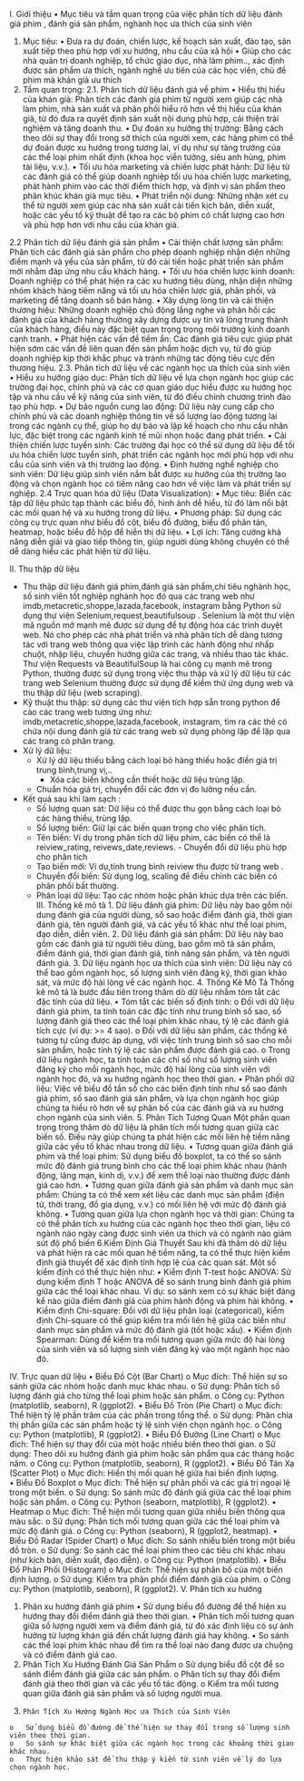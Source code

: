 I.	Giới thiệu 
    •	Mục tiêu và tầm quan trọng của việc phân tích dữ liệu đánh giá phim , đánh giá sản phẩm, nghành học ưa thích của sinh viên
  1.	Mục tiêu: 
    •	Đưa ra dự đoán, chiến lược, kế hoạch sản xuất, đào tạo, sản xuất tiếp theo phù hợp với xu hướng, nhu cầu của xã hội 
    •	Giúp cho các nhà quản trị doanh nghiệp, tổ chức giáo dục, nhà làm phim.., xác định được sản phẩm ưa thích, ngành nghề ưu tiên của các học viên, chủ đề phim mà khán giả ưu thích
  2.	Tầm quan trọng:
   2.1. Phân tích dữ liệu đánh giá về phim
      •	Hiểu thị hiếu của khán giả: Phân tích các đánh giá phim từ người xem giúp các nhà làm phim, nhà sản xuất và phân phối hiểu rõ hơn về thị hiếu của khán giả, từ đó đưa ra quyết định sản xuất nội dung phù hợp, cải thiện trải nghiệm và tăng doanh thu.
      •	Dự đoán xu hướng thị trường: Bằng cách theo dõi sự thay đổi trong sở thích của người xem, các hãng phim có thể dự đoán được xu hướng trong tương lai, ví dụ như sự tăng trưởng của các thể loại phim nhất định (khoa học viễn tưởng, siêu anh hùng, phim tài liệu, v.v.).
      •	Tối ưu hóa marketing và chiến lược phát hành: Dữ liệu từ các đánh giá có thể giúp doanh nghiệp tối ưu hóa chiến lược marketing, phát hành phim vào các thời điểm thích hợp, và định vị sản phẩm theo phân khúc khán giả mục tiêu.
      •	Phát triển nội dung: Những nhận xét cụ thể từ người xem giúp các nhà sản xuất cải tiến kịch bản, diễn xuất, hoặc các yếu tố kỹ thuật để tạo ra các bộ phim có chất lượng cao hơn và phù hợp hơn với nhu cầu của khán giả.

   2.2 Phân tích dữ liệu đánh giá sản phẩm
      •	Cải thiện chất lượng sản phẩm: Phân tích các đánh giá sản phẩm cho phép doanh nghiệp nhận diện những điểm mạnh và yếu của sản phẩm, từ đó cải tiến hoặc phát triển sản phẩm mới nhằm đáp ứng nhu cầu khách hàng.
      •	Tối ưu hóa chiến lược kinh doanh: Doanh nghiệp có thể phát hiện ra các xu hướng tiêu dùng, nhận diện những nhóm khách hàng tiềm năng và tối ưu hóa chiến lược giá, phân phối, và marketing để tăng doanh số bán hàng.
      •	Xây dựng lòng tin và cải thiện thương hiệu: Những doanh nghiệp chủ động lắng nghe và phản hồi các đánh giá của khách hàng thường xây dựng được uy tín và lòng trung thành của khách hàng, điều này đặc biệt quan trọng trong môi trường kinh doanh cạnh tranh.
      •	Phát hiện các vấn đề tiềm ẩn: Các đánh giá tiêu cực giúp phát hiện sớm các vấn đề liên quan đến sản phẩm hoặc dịch vụ, từ đó giúp doanh nghiệp kịp thời khắc phục và tránh những tác động tiêu cực đến thương hiệu.
   2.3. Phân tích dữ liệu về các ngành học ưa thích của sinh viên
      •	Hiểu xu hướng giáo dục: Phân tích dữ liệu về lựa chọn ngành học giúp các trường đại học, chính phủ và các cơ quan giáo dục hiểu được xu hướng học tập và nhu cầu về kỹ năng của sinh viên, từ đó điều chỉnh chương trình đào tạo phù hợp.
      •	Dự báo nguồn cung lao động: Dữ liệu này cung cấp cho chính phủ và các doanh nghiệp thông tin về số lượng lao động tương lai trong các ngành cụ thể, giúp họ dự báo và lập kế hoạch cho nhu cầu nhân lực, đặc biệt trong các ngành kinh tế mũi nhọn hoặc đang phát triển.
      •	Cải thiện chiến lược tuyển sinh: Các trường đại học có thể sử dụng dữ liệu để tối ưu hóa chiến lược tuyển sinh, phát triển các ngành học mới phù hợp với nhu cầu của sinh viên và thị trường lao động.
      •	Định hướng nghề nghiệp cho sinh viên: Dữ liệu giúp sinh viên nắm bắt được xu hướng của thị trường lao động và chọn ngành học có tiềm năng cao hơn về việc làm và phát triển sự nghiệp.
   2.4	Trực quan hóa dữ liệu (Data Visualization):
    •	Mục tiêu: Biến các tập dữ liệu phức tạp thành các biểu đồ, hình ảnh dễ hiểu, từ đó làm nổi bật các mối quan hệ và xu hướng trong dữ liệu.
    •	Phương pháp: Sử dụng các công cụ trực quan như biểu đồ cột, biểu đồ đường, biểu đồ phân tán, heatmap, hoặc biểu đồ hộp để hiển thị dữ liệu.
    •	Lợi ích: Tăng cường khả năng diễn giải và giao tiếp thông tin, giúp người dùng không chuyên có thể dễ dàng hiểu các phát hiện từ dữ liệu.

II.	Thu thập dữ liệu
   - 	Thu thập dữ liệu đánh giá phim,đánh giá sản phẩm,chi tiêu nghành học, số sinh viên tốt nghiệp nghành học đó qua các trang web như imdb,metacretic,shoppe,lazada,facebook, instagram  bằng Python sử dụng thư viện Selenium,request,beautifulsoup . Selenium là một thư viện mã nguồn mở mạnh mẽ được sử dụng để tự động hóa các trình duyệt web. Nó cho phép các nhà phát triển và nhà phân tích dễ dàng tương tác với trang web thông qua việc lập trình các hành động như nhấp chuột, nhập liệu, chuyển hướng giữa các trang, và nhiều thao tác khác. Thư viện Requests và BeautifulSoup là hai công cụ mạnh mẽ trong Python, thường được sử dụng trong việc thu thập và xử lý dữ liệu từ các trang web Selenium thường được sử dụng để kiểm thử ứng dụng web và thu thập dữ liệu (web scraping).
   - 	Kỹ thuật thu thập: sử dụng các thư viện tích hợp sẵn trong python để cào các trang web tương ứng như: imdb,metacretic,shoppe,lazada,facebook, instagram, tìm ra các thẻ có chứa nội dung đánh giá từ các trang web sử dụng phòng lặp để lặp qua các trang có phân trang.
   -  Xử lý dữ liệu:
      +	Xử lý dữ liệu thiếu bằng cách loại bỏ hàng thiếu hoặc điền giá trị trung bình,trung vị,..
 	    + Xóa các biến không cần thiết hoặc dữ liệu trùng lặp.
      +	Chuẩn hóa giá trị, chuyển đổi các đơn vị đo lường nếu cần.
   - Kết quả sau khi làm sạch :
      +	Số lượng quan sát: Dữ liệu có thể được thu gọn bằng cách loại bỏ các hàng thiếu, trùng lặp.
      +	Số lượng biến: Giữ lại các biến quan trọng cho việc phân tích.
      +	Tên biến: Ví dụ trong phân tích dữ liệu phim, các biến có thể là reiview_rating, reivews_date,reviews.
    - Chuyển đổi dữ liệu phù hợp cho phân tích
      +	Tạo biến mới: Ví dụ,tính trung bình reiview thu được từ trang web .
      +	Chuyển đổi biến: Sử dụng log, scaling để điều chỉnh các biến có phân phối bất thường.
      +	Phân loại dữ liệu: Tạo các nhóm hoặc phân khúc dựa trên các biến.
III.	Thống kê mô tả
    1.	Dữ liệu đánh giá phim: Dữ liệu này bao gồm nội dung đánh giá của người dùng, số sao hoặc điểm đánh giá, thời gian đánh giá, tên người đánh giá, và các yếu tố khác như thể loại phim, đạo diễn, diễn viên.
    2.	Dữ liệu đánh giá sản phẩm: Dữ liệu này bao gồm các đánh giá từ người tiêu dùng, bao gồm mô tả sản phẩm, điểm đánh giá, thời gian đánh giá, tính năng sản phẩm, và tên người đánh giá.
    3.	Dữ liệu ngành học ưa thích của sinh viên: Dữ liệu này có thể bao gồm ngành học, số lượng sinh viên đăng ký, thời gian khảo sát, và mức độ hài lòng về các ngành học.
    4. Thống Kê Mô Tả
      Thống kê mô tả là bước đầu tiên trong thăm dò dữ liệu nhằm tóm tắt các đặc tính của dữ liệu.
      •	Tóm tắt các biến số định tính:
        o	Đối với dữ liệu đánh giá phim, ta tính toán các đặc tính như trung bình số sao, số lượng đánh giá theo các thể loại phim khác nhau, tỷ lệ các đánh giá tích cực (ví dụ: >= 4 sao).
        o	Đối với dữ liệu sản phẩm, các thống kê tương tự cũng được áp dụng, với việc tính trung bình số sao cho mỗi sản phẩm, hoặc tính tỷ lệ các sản phẩm được đánh giá cao.
        o	Trong dữ liệu ngành học, ta tính toán các chỉ số như số lượng sinh viên đăng ký cho mỗi ngành học, mức độ hài lòng của sinh viên với ngành học đó, và xu hướng ngành học theo thời gian.
      •	Phân phối dữ liệu: Việc vẽ biểu đồ tần số cho các biến định tính như số sao đánh giá phim, số sao đánh giá sản phẩm, và lựa chọn ngành học giúp chúng ta hiểu rõ hơn về sự phân bố của các đánh giá và xu hướng chọn ngành của sinh viên.
    5. Phân Tích Tương Quan
        Một phần quan trọng trong thăm dò dữ liệu là phân tích mối tương quan giữa các biến số. Điều này giúp chúng ta phát hiện các mối liên hệ tiềm năng giữa các yếu tố khác nhau trong dữ liệu.
        •	Tương quan giữa đánh giá phim và thể loại phim: Sử dụng biểu đồ boxplot, ta có thể so sánh mức độ đánh giá trung bình cho các thể loại phim khác nhau (hành động, lãng mạn, kinh dị, v.v.) để xem thể loại nào thường được đánh giá cao hơn.
        •	Tương quan giữa đánh giá sản phẩm và danh mục sản phẩm: Chúng ta có thể xem xét liệu các danh mục sản phẩm (điện tử, thời trang, đồ gia dụng, v.v.) có mối liên hệ với mức độ đánh giá không.
        •	Tương quan giữa lựa chọn ngành học và thời gian: Chúng ta có thể phân tích xu hướng của các ngành học theo thời gian, liệu có ngành nào ngày càng được sinh viên ưa thích và có ngành nào giảm sút độ phổ biến
    6.Kiểm Định Giả Thuyết
    Sau khi đã thăm dò dữ liệu và phát hiện ra các mối quan hệ tiềm năng, ta có thể thực hiện kiểm định giả thuyết để xác định tính hợp lệ của các quan sát. Một số kiểm định có thể thực hiện như:
    •	Kiểm định T-test hoặc ANOVA: Sử dụng kiểm định T hoặc ANOVA để so sánh trung bình đánh giá phim giữa các thể loại khác nhau. Ví dụ: so sánh xem có sự khác biệt đáng kể nào giữa điểm đánh giá của phim hành động và phim hài không.
    •	Kiểm định Chi-square: Đối với dữ liệu phân loại (categorical), kiểm định Chi-square có thể giúp kiểm tra mối liên hệ giữa các biến như danh mục sản phẩm và mức độ đánh giá (tốt hoặc xấu).
    •	Kiểm định Spearman: Dùng để kiểm tra mối tương quan giữa mức độ hài lòng của sinh viên và số lượng sinh viên đăng ký vào một ngành học nào đó.


IV.	Trực quan dữ liệu
  •	Biểu Đồ Cột (Bar Chart)
    o	Mục đích: Thể hiện sự so sánh giữa các nhóm hoặc danh mục khác nhau.
    o	Sử dụng: Phân tích số lượng đánh giá cho từng thể loại phim hoặc sản phẩm.
    o	Công cụ: Python (matplotlib, seaborn), R (ggplot2).
  •	Biểu Đồ Tròn (Pie Chart)
    o	Mục đích: Thể hiện tỷ lệ phần trăm của các phần trong tổng thể.
    o	Sử dụng: Phân chia thị phần giữa các sản phẩm hoặc tỷ lệ sinh viên chọn ngành học.
    o	Công cụ: Python (matplotlib), R (ggplot2).
  •	Biểu Đồ Đường (Line Chart)
    o	Mục đích: Thể hiện sự thay đổi của một hoặc nhiều biến theo thời gian.
    o	Sử dụng: Theo dõi xu hướng đánh giá phim hoặc sản phẩm qua các tháng hoặc năm.
    o	Công cụ: Python (matplotlib, seaborn), R (ggplot2).
  •	Biểu Đồ Tán Xạ (Scatter Plot)
    o	Mục đích: Hiển thị mối quan hệ giữa hai biến định lượng.		
  •	Biểu Đồ Boxplot
    o	Mục đích: Thể hiện sự phân phối và các giá trị ngoại lệ trong một biến.
    o	Sử dụng: So sánh mức độ đánh giá giữa các thể loại phim hoặc sản phẩm.
    o	Công cụ: Python (seaborn, matplotlib), R (ggplot2).
  •	Heatmap
    o	Mục đích: Thể hiện mối tương quan giữa nhiều biến thông qua màu sắc.
    o	Sử dụng: Phân tích mối tương quan giữa các thể loại phim và mức độ đánh giá.
    o	Công cụ: Python (seaborn), R (ggplot2, heatmap).
  •	Biểu Đồ Radar (Spider Chart)
    o	Mục đích: So sánh nhiều biến trong một biểu đồ tròn.
    o	Sử dụng: So sánh các thể loại phim theo các tiêu chí khác nhau (như kịch bản, diễn xuất, đạo diễn).
    o	Công cụ: Python (matplotlib).
  •	Biểu Đồ Phân Phối (Histogram)
    o	Mục đích: Thể hiện sự phân bố của một biến định lượng.
    o	Sử dụng: Kiểm tra phân phối điểm đánh giá của phim.
    o	Công cụ: Python (matplotlib, seaborn), R (ggplot2).
V.	Phân tích xu hướng
  1.	Phân xu hướng đánh giá phim
    •	Sử dụng biểu đồ đường để thể hiện xu hướng thay đổi điểm đánh giá theo thời gian.
    •	Phân tích mối tương quan giữa số lượng người xem và điểm đánh giá, từ đó xác định liệu có sự ảnh hưởng từ lượng khán giả đến chất lượng đánh giá hay không.
    •	So sánh các thể loại phim khác nhau để tìm ra thể loại nào đang được ưa chuộng và có điểm đánh giá cao.
  2.	Phân Tích Xu Hướng Đánh Giá Sản Phẩm
    o	Sử dụng biểu đồ cột để so sánh điểm đánh giá giữa các sản phẩm.
    o	Phân tích sự thay đổi điểm đánh giá theo thời gian và các yếu tố tác động.
    o	Kiểm tra mối tương quan giữa đánh giá sản phẩm và số lượng người mua.
  3.	 Phân Tích Xu Hướng Ngành Học ưa Thích của Sinh Viên
    o	Sử dụng biểu đồ đường để thể hiện sự thay đổi trong số lượng sinh viên theo thời gian.
    o	So sánh sự khác biệt giữa các ngành học trong các khoảng thời gian khác nhau.
    o	Thực hiện khảo sát để thu thập ý kiến từ sinh viên về lý do lựa chọn ngành học.

